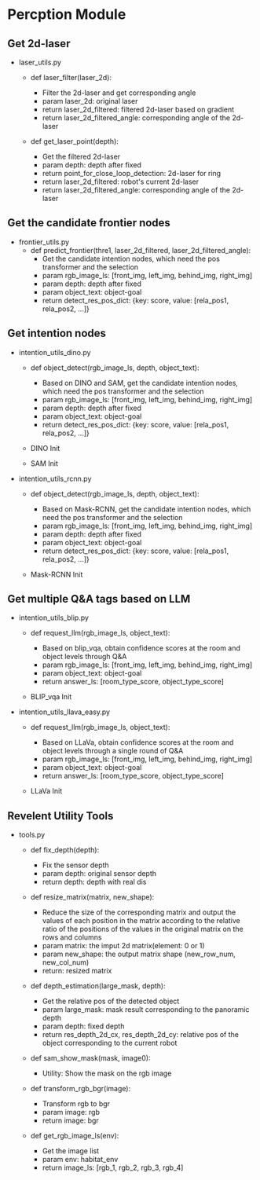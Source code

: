 # Percption Module
## Get 2d-laser
* laser_utils.py
    * def laser_filter(laser_2d):
        * Filter the 2d-laser and get corresponding angle
        * param laser_2d: original laser
        * return laser_2d_filtered:  filtered 2d-laser based on gradient 
        * return laser_2d_filtered_angle: corresponding angle of the 2d-laser

    * def get_laser_point(depth):
        * Get the filtered 2d-laser
        * param depth: depth after fixed
        * return point_for_close_loop_detection: 2d-laser for ring
        * return laser_2d_filtered:  robot's current 2d-laser
        * return laser_2d_filtered_angle: corresponding angle of the 2d-laser

## Get the candidate frontier nodes
* frontier_utils.py
    * def predict_frontier(thre1, laser_2d_filtered, laser_2d_filtered_angle):
        * Get the candidate intention nodes, which need the pos transformer and the selection
        * param rgb_image_ls: [front_img, left_img, behind_img, right_img]
        * param depth: depth after fixed
        * param object_text: object-goal
        * return detect_res_pos_dict: {key: score, value: [rela_pos1, rela_pos2, ...]}
    <!-- * Input:  Gradient threshold for detection, laser_2d_filtered, laser_2d_filtered_angle
    * Output: candidate frontier ndoes -->


## Get intention nodes
* intention_utils_dino.py
    * def object_detect(rgb_image_ls, depth, object_text):
        * Based on DINO and SAM, get the candidate intention nodes, which need the pos transformer and the selection
        * param rgb_image_ls: [front_img, left_img, behind_img, right_img]
        * param depth: depth after fixed
        * param object_text: object-goal
        * return detect_res_pos_dict: {key: score, value: [rela_pos1, rela_pos2, ...]}

    * DINO Init
    * SAM Init

* intention_utils_rcnn.py
    * def object_detect(rgb_image_ls, depth, object_text):
        * Based on Mask-RCNN, get the candidate intention nodes, which need the pos transformer and the selection
        * param rgb_image_ls: [front_img, left_img, behind_img, right_img]
        * param depth: depth after fixed
        * param object_text: object-goal
        * return detect_res_pos_dict: {key: score, value: [rela_pos1, rela_pos2, ...]}

    * Mask-RCNN Init

## Get multiple Q&A tags based on LLM
* intention_utils_blip.py
    * def request_llm(rgb_image_ls, object_text):
        * Based on blip_vqa, obtain confidence scores at the room and object levels through Q&A
        * param rgb_image_ls: [front_img, left_img, behind_img, right_img]
        * param object_text: object-goal
        * return answer_ls: [room_type_score, object_type_score]

    * BLIP_vqa Init


* intention_utils_llava_easy.py
    * def request_llm(rgb_image_ls, object_text):
        * Based on LLaVa, obtain confidence scores at the room and object levels through a single round of Q&A 
        * param rgb_image_ls: [front_img, left_img, behind_img, right_img]
        * param object_text: object-goal
        * return answer_ls: [room_type_score, object_type_score]

    * LLaVa Init


## Revelent Utility Tools
* tools.py
    * def fix_depth(depth):
        * Fix the sensor depth
        * param depth: original sensor depth
        * return depth: depth with real dis
    
    * def resize_matrix(matrix, new_shape):
        * Reduce the size of the corresponding matrix and output the values of each position in the matrix according to the relative ratio of the positions of the values in the original matrix on the rows and columns
        * param matrix: the imput 2d matrix(element: 0 or 1)
        * param new_shape: the output matrix shape (new_row_num, new_col_num)
        * return: resized matrix

    * def depth_estimation(large_mask, depth):
        * Get the relative pos of the detected object
        * param large_mask: mask result corresponding to the panoramic depth
        * param depth: fixed depth
        * return res_depth_2d_cx, res_depth_2d_cy: relative pos of the object corresponding to the current robot

    * def sam_show_mask(mask, image0):
        * Utility: Show the mask on the rgb image

    * def transform_rgb_bgr(image):
        * Transform rgb to bgr
        * param image: rgb
        * return image: bgr

    * def get_rgb_image_ls(env):
        * Get the image list
        * param env: habitat_env
        * return image_ls: [rgb_1, rgb_2, rgb_3, rgb_4]